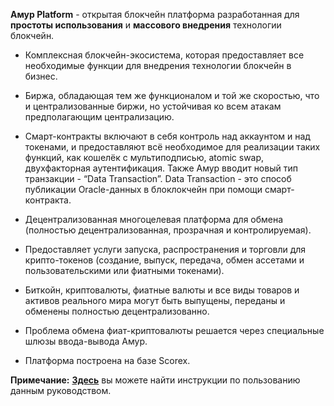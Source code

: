**Амур Platform**  - открытая блокчейн платформа разработанная для  **простоты использования**  и   **массового внедрения** технологии блокчейн.

- Комплексная блокчейн-экосистема, которая предоставляет все необходимые функции для внедрения технологии блокчейн в бизнес.
- Биржа, обладающая тем же функционалом и той же скоростью, что и централизованные биржи, но устойчивая ко всем атакам предполагающим централизацию.
- Смарт-контракты включают в себя контроль над аккаунтом и над токенами, и предоставляют всё необходимое для реализации таких функций, как кошелёк с мультиподписью, atomic swap, двухфакторная аутентификация. Также Амур вводит новый тип транзакции - “Data Transaction”. Data Transaction - это способ публикации Oracle-данных  в блоклокчейн при помощи смарт-контракта.

- Децентрализованная многоцелевая платформа для обмена (полностью децентрализованная, прозрачная и контролируемая).

- Предоставляет услуги запуска, распространения и торговли для крипто-токенов (создание, выпуск, передача, обмен ассетами и пользовательскими или фиатными токенами).

- Биткойн, криптовалюты, фиатные валюты и все виды товаров и активов реального мира могут быть выпущены, переданы и обменены полностью децентрализованно.  

- Проблема обмена фиат-криптовалюты решается через специальные шлюзы ввода-вывода Амур.
- Платформа построена на базе Scorex.

**Примечание:**   [**Здесь**](https://docs.wavesplatform.com/overview/how-to-use-this-guide.html)  вы можете найти инструкции по пользованию данным руководством.
